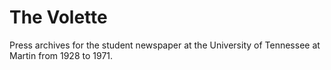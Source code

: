 # The Volette

Press archives for the student newspaper at the University of Tennessee at Martin from 1928 to 1971.
